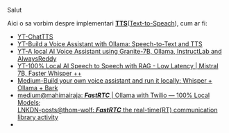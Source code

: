 Salut

Aici o sa vorbim despre implementari [**TTS**](https://simple.wikipedia.org/wiki/Text_to_speech)([Text-to-Speach](https://en.wikipedia.org/wiki/Speech_synthesis)), cum ar fi:

 - [YT-ChatTTS](https://www.youtube.com/watch?v=MpVNZA6__3o&ab_channel=AllAboutAI)
 - [YT-Build a Voice Assistant with Ollama: Speech-to-Text and TTS](https://www.youtube.com/watch?v=lSqKx3D5iis&ab_channel=IOTStation)
 - [YT-A local AI Voice Assistant using Granite-7B, Ollama, InstructLab and AlwaysReddy](https://www.youtube.com/watch?v=inlada3SiNA)
 - [YT-100% Local AI Speech to Speech with RAG - Low Latency | Mistral 7B, Faster Whisper ++](https://www.youtube.com/watch?v=VpB6bxh4deM&ab_channel=AllAboutAI)
 - [Medium-Build your own voice assistant and run it locally: Whisper + Ollama + Bark](https://medium.com/@vndee.huynh/build-your-own-voice-assistant-and-run-it-locally-whisper-ollama-bark-c80e6f815cba)
 - [medium@mahimairaja: ***FastRTC*** | Ollama with Twilio — 100% Local Models](https://mahimairaja.medium.com/%EF%B8%8F-fastrtc-ollama-with-twilio-100-local-models-dc0051afe423);
<br/>[LNKDN-posts@thom-wolf: ***FastRTC*** the real-time(RT) communication library activity](https://www.linkedin.com/posts/thom-wolf_fastrtc-the-real-time-communication-library-activity-7300214946271801344-5xWs/)
 - 
